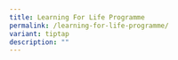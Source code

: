 ```yaml
---
title: Learning For Life Programme
permalink: /learning-for-life-programme/
variant: tiptap
description: ""
---
```

